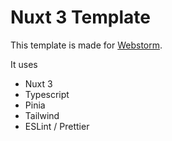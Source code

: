 # Nuxt 3 Template

This template is made for [Webstorm](https://www.jetbrains.com/webstorm/).

It uses
* Nuxt 3
* Typescript
* Pinia
* Tailwind
* ESLint / Prettier
